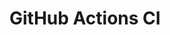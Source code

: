 # GitHub Actions CI



















































































































































































































































































































































































































































































































































































































































































































































































































































































































































































































































































































































































































































































































































































































































































































































































































































































































































































































































































































